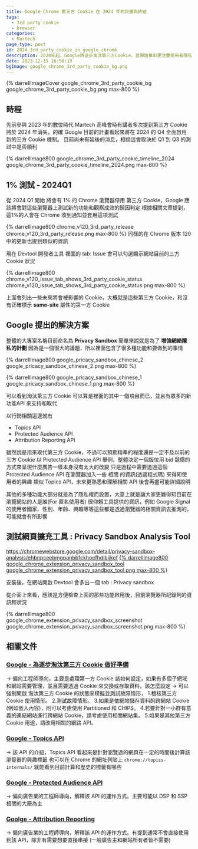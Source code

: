 ```yaml
---
title: Google Chrome 第三方 Cookie 在 2024 年的計畫與終結
tags:
  - 3rd party cookie
  - browser
categories:
  - Martech
page_type: post
id: 2024_3rd_party_cookie_in_google_chrome
description: 2024年起，Google將逐步淘汰第三方Cookie，並開始推出更注重使用者隱私的 Privacy Sandbox，和整體目前的時間軸
date: 2023-12-15 16:50:19
bgImage: google_chrome_3rd_party_cookie_bg.png
---
```


{% darrellImageCover google_chrome_3rd_party_cookie_bg google_chrome_3rd_party_cookie_bg.png max-800 %}

## 時程

先前參與 2023 年的數位時代 Martech 高峰會時有講者多次提到第三方 Cookie 將於 2024 年消失，的確 Google 目前的計畫看起來將在 2024 的 Q4 全面啟用新的三方 Cookie 機制。
目前尚未有延後的消息，相信這會取決於 Q1 到 Q3 的測試中是否順利

{% darrellImage800 google_chrome_3rd_party_cookie_timeline_2024 google_chrome_3rd_party_cookie_timeline_2024.png max-800 %}

## 1% 測試 - 2024Q1

從 2024 Q1 開始
將會有 1% 的 Chrome 瀏覽器停用 第三方 Cookie，Google 應該將會對這些瀏覽器上測試新的功能和觀察成效的歸因判定
根據相關文章提到，這1%的人會在 Chrome 收到通知並套用這項測試

{% darrellImage800 chrome_v120_3rd_party_release chrome_v120_3rd_party_release.png max-800 %}
同樣的在 Chrome 版本 120 中的更新也提到類似的資訊

現在 Devtool 開發者工具 裡面的 tab: Issue 會可以勾選顯示網站目前的三方 Cookie 狀況

{% darrellImage800 chrome_v120_issue_tab_shows_3rd_party_cookie_status chrome_v120_issue_tab_shows_3rd_party_cookie_status.png max-800 %}

上面會列出一些未來將會被影響的 Cookie，大概就是這些第三方 Cookie，和沒有正確標示 **same-site** 屬性的第一方 Cookie

## Google 提出的解決方案

整體的大專案名稱目前命名為 **Privacy Sandbox**
簡單來說就是為了 **增強網絡隱私的計劃**
因為是一個很大的議題，所以裡面包含了很多種功能和要做到的事情

{% darrellImage800 google_pricacy_sandbox_chinese_2 google_pricacy_sandbox_chinese_2.png max-800 %}

{% darrellImage800 google_pricacy_sandbox_chinese_1 google_pricacy_sandbox_chinese_1.png max-800 %}

可以看到淘汰第三方 Cookie 可以算是裡面的其中一個項目而已，並且有眾多的新功能API 來支持和取代

以行銷相關這邊就有
- Topics API
- Protected Audience API
- Attribution Reporting API

雖然說是用來取代第三方 Cookie，不過可以預期精準的程度還是一定不及以前的三方 Cookie
以 Protected Audience API 舉例，整體決定一個版位用 bid 競價的方式來呈現什麼廣告一樣本身沒有太大的改變
只是過程中需要透過這個 Protected Audience API 在瀏覽器加入一些 相關 的資訊(透過程式碼) 來得知使用者的興趣
類似 Topics API，未來更熟悉和理解相關 API 後會再盡可能詳細說明

其他的多種功能大部分就是為了隱私權而設置，大意上就是讓大家更難得知目前在瀏覽網站的人是誰(For 匿名使用者)
很仰賴工具提供的資訊，例如 Google Signal 的使用者國家、性別、年齡、興趣等等這些都是透過瀏覽器的相關資訊去推測的，
可能就會有所影響

## 測試網頁擴充工具 : Privacy Sandbox Analysis Tool 

https://chromewebstore.google.com/detail/privacy-sandbox-analysis/ehbnpceebmgpanbbfckhoefhdibijkef
[{% darrellImage800 google_chrome_extension_privacy_sandbox_tool google_chrome_extension_privacy_sandbox_tool.png max-800 %}](https://chromewebstore.google.com/detail/privacy-sandbox-analysis/ehbnpceebmgpanbbfckhoefhdibijkef)

安裝後，在網站開啟 Devtool 會多出一個 tab : Privacy sandbox

從介面上來看，應該是方便檢查上面的那些功能啟用後，目前瀏覽器所記錄到的資訊和狀況

{% darrellImage800 google_chrome_extension_privacy_sandbox_screenshot google_chrome_extension_privacy_sandbox_screenshot.png max-800 %}

## 相關文件

### [Google - 為逐步淘汰第三方 Cookie 做好準備](https://developers.google.com/privacy-sandbox/3pcd?hl=zh-tw)
-> 偏向工程師導向，主要是處理第一方 Cookie 該如何設定，如果有多個子網域和網站需要管理，並且需要透過 Cookie 來交換或存取資料，該怎麼設定
-> 可以強制開啟 淘汰第三方 Cookie 的狀態來模擬並測試故障情形，
1.稽核第三方 Cookie 使用情形。
2.測試故障情形。
3.如果是依網站儲存資料的跨網站 Cookie (例如嵌入內容)，則可以考慮使用 Partitioned 和 CHIPS。
4.若要針對一小群有意義的連結網站進行跨網站 Cookie，請考慮使用相關網站集。
5.如果是其他第三方 Cookie 用途，請改用相關的網路 API。

### [Google - Topics API](https://developers.google.com/privacy-sandbox/relevance/topics/developer-guide)
-> 該 API 的介紹，Topics API 看起來是針對瀏覽過的網頁在一定的時間後計算該瀏覽器的興趣標籤
也可以在 Chrome 的網址列貼上 `chrome://topics-internals/`
就能看到目前計算和歷史的標籤有哪些

### [Google - Protected Audience API](https://developers.google.com/privacy-sandbox/relevance/protected-audience#overview)
-> 偏向廣告業的工程師導向，解釋該 API 的運作方式。主要可能以 DSP 和 SSP 相關的大廠為主

### [Goolge - Attribution Reporting](https://developers.google.com/privacy-sandbox/relevance/attribution-reporting)
-> 偏向廣告業的工程師導向，解釋該 API 的運作方式。有提到通常不會直接使用到該 API，除非有需要想要直接串接 (一般廣告主和網站所有者皆不需要)
